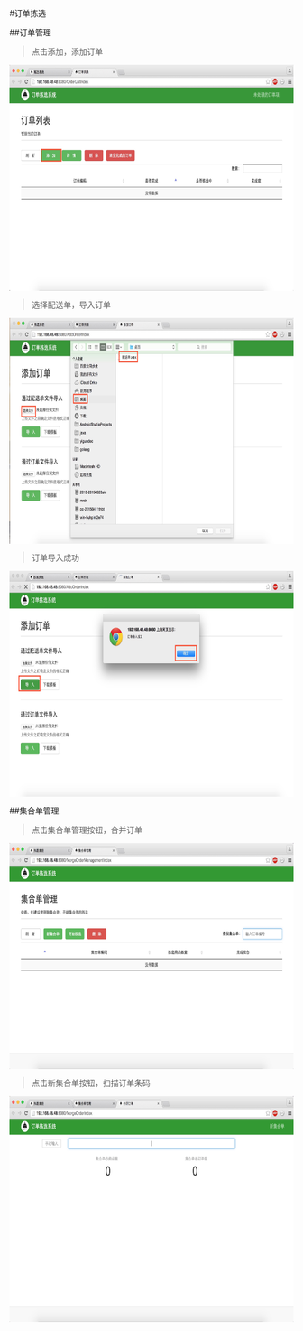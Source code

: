 #订单拣选

##订单管理
>点击添加，添加订单

<img src="images/订单列表.png" width = "600" height = "400" alt="拣选系统" align=center />

>选择配送单，导入订单

<img src="images/添加订单.png" width = "600" height = "400" alt="拣选系统" align=center />

>订单导入成功

<img src="images/订单导入成功.png" width = "600" height = "400" alt="拣选系统" align=center />



##集合单管理
>点击集合单管理按钮，合并订单

<img src="images/集合单管理1.png" width = "600" height = "400" alt="拣选系统" align=center />

>点击新集合单按钮，扫描订单条码

<img src="images/合并订单.png" width = "600" height = "400" alt="拣选系统" align=center />
